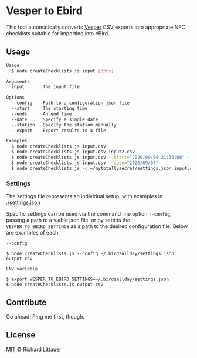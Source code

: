 # Vesper to Ebird

This tool automatically converts [Vesper](https://github.com/HaroldMills/vesper) CSV exports into appropriate NFC checklists suitable for importing into eBird. 

## Usage

```sh
Usage
  $ node createChecklists.js input [opts]

Arguments
  input       The input file

Options
  --config    Path to a configuration json file
  --start     The starting time
  --ends      An end time
  --date      Specify a single date
  --station   Specify the station manually
  --export    Export results to a file

Examples
  $ node createChecklists.js input.csv
  $ node createChecklists.js input.csv,input2.csv
  $ node createChecklists.js input.csv --start="2020/09/04 21:30:00" --end="2020/09/07 23:00:00" --export="2020-09-07 recorded"
  $ node createChecklists.js input.csv --date="2020/09/08"
  $ node createChecklists.js -c ~/mytotallysecret/settings.json input.csv --date="2020/09/08"
```

### Settings

The settings file represents an individual setup, with examples in [./settings.json](./settings.json)

Specific settings can be used via the command line option `--config`, passing a path to a viable json file, or by settins the `VESPER_TO_EBIRD_SETTINGS` as a path to the desired configuration file. Below are examples of each.

`--config`
```
$ node createChecklists.js --config ~/.birdzallday/settings.json output.csv
```

`ENV variable`

```
$ export VESPER_TO_EBIRD_SETTINGS=~/.birdzallday/settings.json
$ node createChecklists.js output.csv
```

## Contribute

Go ahead! Ping me first, though.

## License

[MIT](LICENSE) © Richard Littauer

